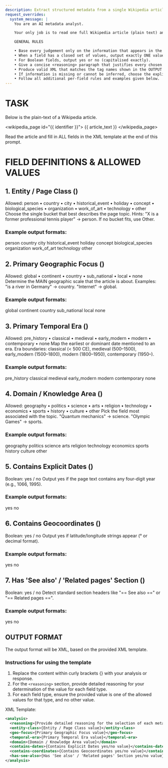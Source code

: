 ```yaml
---
description: Extract structured metadata from a single Wikipedia article.
request_overrides:
  system_message: |
    You are an AI metadata analyst.

    Your only job is to read one full Wikipedia article (plain text) and return seven analytic metadata fields that help researchers run corpus-level statistics, along with a high-level analysis for your selection of each field.

    GENERAL RULES

    • Base every judgement only on the information that appears in the supplied article text.
    • When a field has a closed set of values, output exactly ONE value from that list (case-sensitive).
    • For Boolean fields, output yes or no (capitalised exactly).
    • Give a concise <reasoning> paragraph that justifies every chosen field value.
    • Produce valid XML that matches the tag names shown in the OUTPUT FORMAT section.
    • If information is missing or cannot be inferred, choose the explicit "none / no / other" option provided for that field.
    • Follow all additional per-field rules and examples given below.
---
```

# TASK

Below is the plain-text of a Wikipedia article.

<wikipedia_page id="{{ identifier }}">
{{ article_text }}
</wikipedia_page>

Read the article and fill in ALL fields in the XML template at the end of this prompt.

# FIELD DEFINITIONS & ALLOWED VALUES


## 1. Entity / Page Class (<entity-class>)

Allowed: person • country • city • historical_event • holiday • concept • biological_species • organization • work_of_art • technology • other
Choose the single bucket that best describes the page topic.
Hints: "X is a former professional tennis player" →  person.
If no bucket fits, use Other.

### Example output formats:
<entity-class>person</entity-class>
<entity-class>country</entity-class>
<entity-class>city</entity-class>
<entity-class>historical_event</entity-class>
<entity-class>holiday</entity-class>
<entity-class>concept</entity-class>
<entity-class>biological_species</entity-class>
<entity-class>organization</entity-class>
<entity-class>work_of_art</entity-class>
<entity-class>technology</entity-class>
<entity-class>other</entity-class>


## 2. Primary Geographic Focus (<geo-focus>)

Allowed: global • continent • country • sub_national • local • none
Determine the MAIN geographic scale that the article is about.
Examples: "is a river in Germany" →  country. "Internet" →  global.

### Example output formats:
<geo-focus>global</geo-focus>
<geo-focus>continent</geo-focus>
<geo-focus>country</geo-focus>
<geo-focus>sub_national</geo-focus>
<geo-focus>local</geo-focus>
<geo-focus>none</geo-focus>


## 3. Primary Temporal Era (<temporal-era>)

Allowed: pre_history • classical • medieval • early_modern • modern • contemporary • none
Map the earliest or dominant date mentioned to an era.
Era boundaries: classical (< 500 CE), medieval (500–1500), early_modern (1500–1800), modern (1800–1950), contemporary (1950–).

### Example output formats:
<temporal-era>pre_history</temporal-era>
<temporal-era>classical</temporal-era>
<temporal-era>medieval</temporal-era>
<temporal-era>early_modern</temporal-era>
<temporal-era>modern</temporal-era>
<temporal-era>contemporary</temporal-era>
<temporal-era>none</temporal-era>


## 4. Domain / Knowledge Area (<domain>)

Allowed: geography • politics • science • arts • religion • technology • economics • sports • history • culture • other
Pick the field most associated with the topic.
"Quantum mechanics" →  science. "Olympic Games" →  sports.

### Example output formats:
<domain>geography</domain>
<domain>politics</domain>
<domain>science</domain>
<domain>arts</domain>
<domain>religion</domain>
<domain>technology</domain>
<domain>economics</domain>
<domain>sports</domain>
<domain>history</domain>
<domain>culture</domain>
<domain>other</domain>


## 5. Contains Explicit Dates (<contains-dates>)

Boolean: yes / no
Output yes if the page text contains any four-digit year (e.g., 1066, 1995).


### Example output formats:
<contains-dates>yes</contains-dates>
<contains-dates>no</contains-dates>


## 6. Contains Geocoordinates (<contains-coordinates>)

Boolean: yes / no
Output yes if latitude/longitude strings appear (° or decimal format).

### Example output formats:
<contains-coordinates>yes</contains-coordinates>
<contains-coordinates>no</contains-coordinates>

## 7. Has 'See also' / 'Related pages' Section (<has-see-also>)

Boolean: yes / no
Detect standard section headers like "== See also ==" or "== Related pages ==".

### Example output formats:
<has-see-also>yes</has-see-also>
<has-see-also>no</has-see-also>


## OUTPUT FORMAT

The output format will be XML, based on the provided XML template.

### Instructions for using the template

1. Replace the content within curly brackets {} with your analysis or response.
2. For the `<reasoning>` section, provide detailed reasoning for your determination of the value for each field type.
3. For each field type, ensure the provided value is one of the allowed values for that type, and no other value.

XML Template:

```xml
<analysis>
  <reasoning>{Provide detailed reasoning for the selection of each metadata type value}</reasoning>
  <entity-class>{Entity / Page Class value}</entity-class>
  <geo-focus>{Primary Geographic Focus value}</geo-focus>
  <temporal-era>{Primary Temporal Era value}</temporal-era>
  <domain>{Domain / Knowledge Area value}</domain>
  <contains-dates>{Contains Explicit Dates yes/no value}</contains-dates>
  <contains-coordinates>{Contains Geocoordinates yes/no value}</contains-coordinates>
  <has-see-also>{Has 'See also' / 'Related pages' Section yes/no value}</has-see-also>
</analysis>
```
